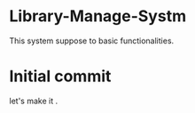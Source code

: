 # Library-Manage-Systm
This system suppose to basic functionalities. 
# Initial commit 
let's make it  .